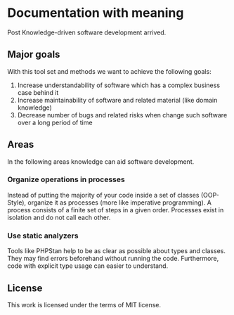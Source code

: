 # Documentation with meaning

Post Knowledge-driven software development arrived.

## Major goals

With this tool set and methods we want to achieve the following goals:

1. Increase understandability of software which has a complex business case behind it
2. Increase maintainability of software and related material (like domain knowledge)
3. Decrease number of bugs and related risks when change such software over a long period of time

## Areas

In the following areas knowledge can aid software development.

### Organize operations in processes

Instead of putting the majority of your code inside a set of classes (OOP-Style), organize it as processes (more like imperative programming).
A process consists of a finite set of steps in a given order.
Processes exist in isolation and do not call each other.

### Use static analyzers

Tools like PHPStan help to be as clear as possible about types and classes.
They may find errors beforehand without running the code.
Furthermore, code with explicit type usage can easier to understand.

## License

This work is licensed under the terms of MIT license.
